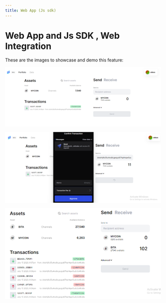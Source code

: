 ```yaml
---
title: Web App (Js sdk)
---
```


# Web App and Js SDK , Web Integration

These are the images to showcase and demo this feature:

![Image 1](./1.png)

![Image 2](./2.png)

![Image 3](./3.png)